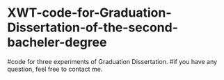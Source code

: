 # XWT-code-for-Graduation-Dissertation-of-the-second-bacheler-degree
#code for three experiments of  Graduation Dissertation.
#if you have any question, feel free to contact me.
